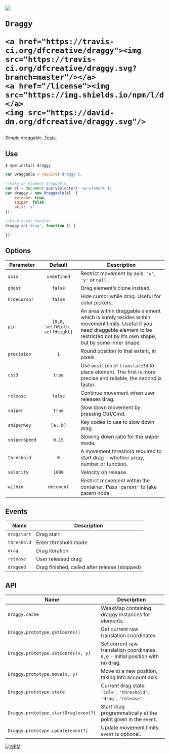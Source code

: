<h1>
	<img src="https://cdn.rawgit.com/dfcreative/draggy/design/logo.png"/><br/>

	Draggy

	<a href="https://travis-ci.org/dfcreative/draggy"><img src="https://travis-ci.org/dfcreative/draggy.svg?branch=master"/></a>
	<a href="/license"><img src="https://img.shields.io/npm/l/draggy.svg"/></a>
	<img src="https://david-dm.org/dfcreative/draggy.svg"/>
</h1>


Simple draggable. [Tests](TODO).


## Use

`$ npm install draggy`

```js
var Draggable = require('draggy');

//make an element draggable
var el = document.querySelector('.my-element');
var draggy = new Draggable(el, {
	release: true,
	sniper: false,
	axis: 'x'
});

//bind event handler
draggy.on('drag', function () {

});
```


## Options

| Parameter | Default | Description |
|---|:---:|---|
| `axis` | `undefined` | Restrict movement by axis: `'x'`, `'y'` or `null`. |
| `ghost` | `false` | Drag element’s clone instead. |
| `hideCursor` | `false` | Hide cursor while drag. Useful for color pickers. |
| `pin` | `[0,0, selfWidth, selfHeight]` | An area within draggable element which is surely resides within movement limits. Useful if you need draggable element to be restricted not by it’s own shape, but by some inner shape. |
| `precision` | `1` | Round position to that extent, in pixels. |
| `css3` | `true` | Use `position` or `translate3d` to place element. The first is more precise and reliable, the second is faster. |
| `release` | `false` | Continue movement when user releases drag. |
| `sniper` | `true` | Slow down movement by pressing Ctrl/Cmd. |
| `sniperKey` | `[a, b]` | Key codes to use to slow down drag. |
| `sniperSpeed` | `0.15` | Slowing down ratio for the sniper mode. |
| `threshold` | `0` | A movement threshold required to start drag - whether array, number or function. |
| `velocity` | `1000` | Velocity on release. |
| `within` | `document` | Restrict movement within the container. Pass `'parent'` to take parent node. |


## Events

| Name | Description |
|---|---|
| `dragstart` | Drag start |
| `threshold` | Enter threshold mode |
| `drag` | Drag iteration |
| `release` | User released drag |
| `dragend` | Drag finished, called after release (stopped) |


## API

| Name | Description |
|---|---|
| `Draggy.cache` | WeakMap containing draggy instances for elements.  |
| `Draggy.prototype.getCoords()` | Get current raw translation coordinates. |
| `Draggy.prototype.setCoords(x, y)` | Set current raw translation coordinates. `0,0` - initial position with no drag. |
| `Draggy.prototype.move(x, y)` | Move to a new position, taking into account axis. |
| `Draggy.prototype.state` | Current drag state: `'idle'`, `'threshold'`, `'drag'`, `'release'` |
| `Draggy.prototype.startDrag(event?)` | Start drag programmatically at the point given in the `event`. |
| `Draggy.prototype.update(event?)` | Update movement limits. `event` is optional. |


[![NPM](https://nodei.co/npm/draggy.png?downloads=true&downloadRank=true&stars=true)](https://nodei.co/npm/draggy/)